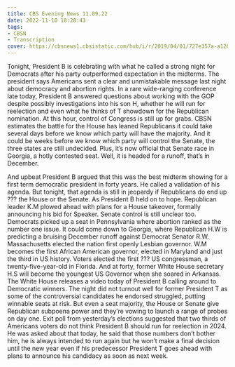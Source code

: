 ```yaml
---
title: CBS Evening News 11.09.22
date: 2022-11-10 18:28:43
tags:
- CBSN
- Transcription
cover: https://cbsnews1.cbsistatic.com/hub/i/r/2019/04/01/727e357a-a126-4138-a2c5-4d3222669d57/thumbnail/640x360/3ff2761028dc5c65cc4f07acd54bcd5c/cbsn2-logo-1920x1080.jpg
---
```

Tonight, President B is celebrating with what he called a strong night for Democrats after his party outperformed expectation in the midterms. The president says Americans sent a clear and unmistakable message last night about democracy and abortion rights. In a rare wide-ranging conference late today, President B answered questions about working with the GOP despite possibly investigations into his son H, whether he will run for reelection and even what he thinks of T showdown for the Republican nomination. At this hour, control of Congress is still up for grabs. CBSN estimates the battle for the House has leaned Republicans it could take several days before we know which party will have the majority. And it could be weeks before we know which party will control the Senate, the three states are still undecided. Plus, it’s now official that Senate race in Georgia, a hotly contested seat. Well, it is headed for a runoff, that’s in December. 

And upbeat President B argued that this was the best midterm showing for a first term democratic president in forty years. He called a validation of his agenda. But tonight, that agenda is still in jeopardy if Republicans do end up ??? the House or the Senate. As President B held on to hope. Republican leader K.M plowed ahead with plans for a House takeover, formally announcing his bid for Speaker. Senate control is still unclear too. Democrats picked up a seat in Pennsylvania where abortion ranked as the number one issue. It could come down to Georgia, where Republican H.W is predicting a bruising December runoff against Democrat Senator R.W. Massachusetts elected the nation first openly Lesbian governor. W.M becomes the first African American governor, elected in Maryland and just the third in US history. Voters elected the first ??? US congressman, a twenty-five-year-old in Florida. And at forty, former White House secretary H.S will become the youngest US Governor when she soared in Arkansas. The White House releases a video today of President B calling around to Democratic winners. The night did not turnout well for former President T as some of the controversial candidates 	he endorsed struggled, putting winnable seats at risk. But even a seat majority, the House or Senate give Republican subpoena power and they’re vowing to launch a range of probes on day one. Exit poll from yesterday’s elections suggested that two thirds of Americans voters do not think President B should run for reelection in 2024. He was asked about that today, he said that those numbers don’t bother him, he is always intended to run again but he won’t make a final decision until the new year even if his predecessor President T goes ahead with plans to announce his candidacy as soon as next week. 
